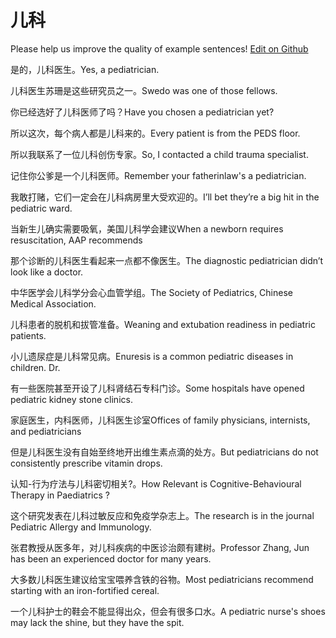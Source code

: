 # 儿科

Please help us improve the quality of example sentences! [Edit on Github](https://github.com/jiyushe/jiyu-example-sentence-source/blob/main/chinese/erke.md)

<p><span class="chinese">是的，儿科医生。</span><span class="english">Yes, a pediatrician.</span></p>

<p><span class="chinese">儿科医生苏珊是这些研究员之一。</span><span class="english">Swedo was one of those fellows.</span></p>

<p><span class="chinese">你已经选好了儿科医师了吗？</span><span class="english">Have you chosen a pediatrician yet?</span></p>

<p><span class="chinese">所以这次，每个病人都是儿科来的。</span><span class="english">Every patient is from the PEDS floor.</span></p>

<p><span class="chinese">所以我联系了一位儿科创伤专家。</span><span class="english">So, I contacted a child trauma specialist.</span></p>

<p><span class="chinese">记住你公爹是一个儿科医师。</span><span class="english">Remember your fatherinlaw's a pediatrician.</span></p>

<p><span class="chinese">我敢打赌，它们一定会在儿科病房里大受欢迎的。</span><span class="english">I’ll bet they’re a big hit in the pediatric ward.</span></p>

<p><span class="chinese">当新生儿确实需要吸氧，美国儿科学会建议</span><span class="english">When a newborn requires resuscitation, AAP recommends</span></p>

<p><span class="chinese">那个诊断的儿科医生看起来一点都不像医生。</span><span class="english">The diagnostic pediatrician didn’t look like a doctor.</span></p>

<p><span class="chinese">中华医学会儿科学分会心血管学组。</span><span class="english">The Society of Pediatrics, Chinese Medical Association.</span></p>

<p><span class="chinese">儿科患者的脱机和拔管准备。</span><span class="english">Weaning and extubation readiness in pediatric patients.</span></p>

<p><span class="chinese">小儿遗尿症是儿科常见病。</span><span class="english">Enuresis is a common pediatric diseases in children. Dr.</span></p>

<p><span class="chinese">有一些医院甚至开设了儿科肾结石专科门诊。</span><span class="english">Some hospitals have opened pediatric kidney stone clinics.</span></p>

<p><span class="chinese">家庭医生，内科医师，儿科医生诊室</span><span class="english">Offices of family physicians, internists, and pediatricians</span></p>

<p><span class="chinese">但是儿科医生没有自始至终地开出维生素点滴的处方。</span><span class="english">But pediatricians do not consistently prescribe vitamin drops.</span></p>

<p><span class="chinese">认知-行为疗法与儿科密切相关?。</span><span class="english">How Relevant is Cognitive-Behavioural Therapy in Paediatrics ?</span></p>

<p><span class="chinese">这个研究发表在儿科过敏反应和免疫学杂志上。</span><span class="english">The research is in the journal Pediatric Allergy and Immunology.</span></p>

<p><span class="chinese">张君教授从医多年，对儿科疾病的中医诊治颇有建树。</span><span class="english">Professor Zhang, Jun has been an experienced doctor for many years.</span></p>

<p><span class="chinese">大多数儿科医生建议给宝宝喂养含铁的谷物。</span><span class="english">Most pediatricians recommend starting with an iron-fortified cereal.</span></p>

<p><span class="chinese">一个儿科护士的鞋会不能显得出众，但会有很多口水。</span><span class="english">A pediatric nurse's shoes may lack the shine, but they have the spit.</span></p>

